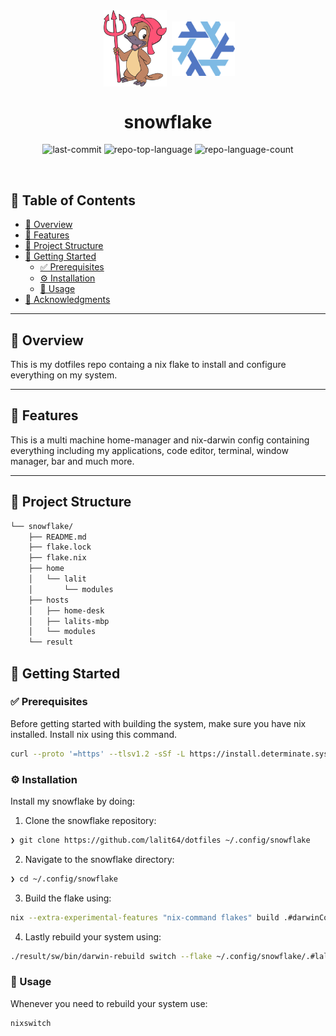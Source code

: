 <div align="center">
<img align="center" >
    <img src="https://github.com/lanjoni/snowflake/raw/main/img/darwin.png" align="center" width="20%">
</img>
<img align="center">
    <img src="https://github.com/lanjoni/snowflake/raw/main/img/nix.png" align="center" width="20%">
</img>
</div>
<p align="center"><h1 align="center">snowflake</h1></p>
<p align="center">
	<img src="https://img.shields.io/github/last-commit/lalit64/dotfiles?style=for-the-badge&logo=git&logoColor=white&color=5a76bd" alt="last-commit">
	<img src="https://img.shields.io/github/languages/top/lalit64/dotfiles?style=for-the-badge&color=5a76bd" alt="repo-top-language">
	<img src="https://img.shields.io/github/languages/count/lalit64/dotfiles?style=for-the-badge&color=5a76bd" alt="repo-language-count">
</p>
<br>

## 🔗 Table of Contents

- [📍 Overview](#-overview)
- [👾 Features](#-features)
- [📁 Project Structure](#-project-structure)
- [🚀 Getting Started](#-getting-started)
  - [✅ Prerequisites](#-prerequisites)
  - [⚙️ Installation](#-installation)
  - [🤖 Usage](#🤖-usage)
- [🙌 Acknowledgments](#-acknowledgments)

---

## 📍 Overview

This is my dotfiles repo containg a nix flake to install and configure everything on my system.

---

## 👾 Features

This is a multi machine home-manager and nix-darwin config containing everything including my applications, code editor, terminal, window manager, bar and much more.

---

## 📁 Project Structure

```sh
└── snowflake/
    ├── README.md
    ├── flake.lock
    ├── flake.nix
    ├── home
    │   └── lalit
    │       └── modules
    ├── hosts
    │   ├── home-desk
    │   ├── lalits-mbp
    │   └── modules
    └── result
```

## 🚀 Getting Started

### ✅ Prerequisites

Before getting started with building the system, make sure you have nix installed. Install nix using this command.

```sh
curl --proto '=https' --tlsv1.2 -sSf -L https://install.determinate.systems/nix | sh -s -- install
```

### ⚙️ Installation

Install my snowflake by doing:

1. Clone the snowflake repository:

```sh
❯ git clone https://github.com/lalit64/dotfiles ~/.config/snowflake
```

2. Navigate to the snowflake directory:

```sh
❯ cd ~/.config/snowflake
```

3. Build the flake using:

```sh
nix --extra-experimental-features "nix-command flakes" build .#darwinConfigurations.lalits-mbp.system
```

4. Lastly rebuild your system using:

```sh
./result/sw/bin/darwin-rebuild switch --flake ~/.config/snowflake/.#lalits-mbp
```

### 🤖 Usage

Whenever you need to rebuild your system use:

```sh
nixswitch
```
